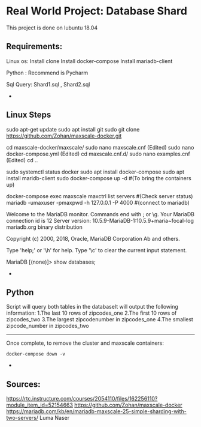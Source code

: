 # Real World Project: Database Shard

This project is done on lubuntu 18.04
	
## Requirements:

Linux os: Install clone 
          Install docker-compose
	  Install mariadb-client

Python  : Recommend is Pycharm

Sql Query: Shard1.sql , Shard2.sql

-
## Linux Steps
sudo apt-get update
sudo apt install git
sudo git clone https://github.com/Zohan/maxscale-docker.git

cd maxscale-docker/maxscale/
sudo nano maxscale.cnf (Edited)
sudo nano docker-compose.yml (Edited)
cd maxscale.cnf.d/
sudo nano examples.cnf (Edited)
cd ..

sudo systemctl status docker
sudo apt install docker-compose
sudo apt install maridb-client
sudo docker-compose up -d #(To bring the containers up)

docker-compose exec maxscale maxctrl list servers #(Check server status)
mariadb -umaxuser -pmaxpwd -h 127.0.0.1 -P 4000 #(connect to mariadb)

Welcome to the MariaDB monitor.  Commands end with ; or \g.
Your MariaDB connection id is 12
Server version: 10.5.9-MariaDB-1:10.5.9+maria~focal-log mariadb.org binary distribution

Copyright (c) 2000, 2018, Oracle, MariaDB Corporation Ab and others.

Type 'help;' or '\h' for help. Type '\c' to clear the current input statement.

MariaDB [(none)]> show databases;

-
## Python

Script will query both tables in the databaseIt will output the following information:
1.The last 10 rows of zipcodes_one
2.The first 10 rows of zipcodes_two
3.The largest zipcodenumber in zipcodes_one
4.The smallest zipcode_number in zipcodes_two


---
Once complete, to remove the cluster and maxscale containers:

```
docker-compose down -v
```

-
## Sources:
https://rtc.instructure.com/courses/2054110/files/162256110?module_item_id=52154663
https://github.com/Zohan/maxscale-docker
https://mariadb.com/kb/en/mariadb-maxscale-25-simple-sharding-with-two-servers/
Luma Naser
